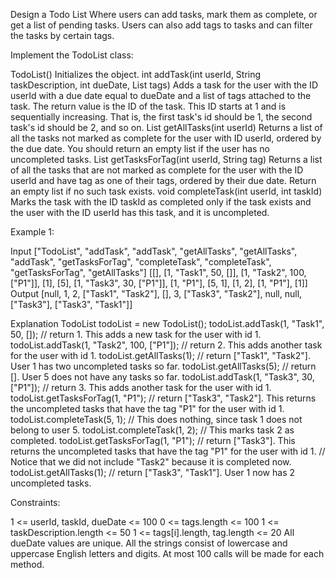 Design a Todo List Where users can add tasks, mark them as complete, or get a list of pending tasks. Users can also add tags to tasks and can filter the tasks by certain tags.

Implement the TodoList class:

TodoList() Initializes the object.
int addTask(int userId, String taskDescription, int dueDate, List<String> tags) Adds a task for the user with the ID userId with a due date equal to dueDate and a list of tags attached to the task. The return value is the ID of the task. This ID starts at 1 and is sequentially increasing. That is, the first task's id should be 1, the second task's id should be 2, and so on.
List<String> getAllTasks(int userId) Returns a list of all the tasks not marked as complete for the user with ID userId, ordered by the due date. You should return an empty list if the user has no uncompleted tasks.
List<String> getTasksForTag(int userId, String tag) Returns a list of all the tasks that are not marked as complete for the user with the ID userId and have tag as one of their tags, ordered by their due date. Return an empty list if no such task exists.
void completeTask(int userId, int taskId) Marks the task with the ID taskId as completed only if the task exists and the user with the ID userId has this task, and it is uncompleted.
 

Example 1:

Input
["TodoList", "addTask", "addTask", "getAllTasks", "getAllTasks", "addTask", "getTasksForTag", "completeTask", "completeTask", "getTasksForTag", "getAllTasks"]
[[], [1, "Task1", 50, []], [1, "Task2", 100, ["P1"]], [1], [5], [1, "Task3", 30, ["P1"]], [1, "P1"], [5, 1], [1, 2], [1, "P1"], [1]]
Output
[null, 1, 2, ["Task1", "Task2"], [], 3, ["Task3", "Task2"], null, null, ["Task3"], ["Task3", "Task1"]]

Explanation
TodoList todoList = new TodoList();
todoList.addTask(1, "Task1", 50, []); // return 1. This adds a new task for the user with id 1.
todoList.addTask(1, "Task2", 100, ["P1"]); // return 2. This adds another task for the user with id 1.
todoList.getAllTasks(1); // return ["Task1", "Task2"]. User 1 has two uncompleted tasks so far.
todoList.getAllTasks(5); // return []. User 5 does not have any tasks so far.
todoList.addTask(1, "Task3", 30, ["P1"]); // return 3. This adds another task for the user with id 1.
todoList.getTasksForTag(1, "P1"); // return ["Task3", "Task2"]. This returns the uncompleted tasks that have the tag "P1" for the user with id 1.
todoList.completeTask(5, 1); // This does nothing, since task 1 does not belong to user 5.
todoList.completeTask(1, 2); // This marks task 2 as completed.
todoList.getTasksForTag(1, "P1"); // return ["Task3"]. This returns the uncompleted tasks that have the tag "P1" for the user with id 1.
                                  // Notice that we did not include "Task2" because it is completed now.
todoList.getAllTasks(1); // return ["Task3", "Task1"]. User 1 now has 2 uncompleted tasks.

 

Constraints:

1 <= userId, taskId, dueDate <= 100
0 <= tags.length <= 100
1 <= taskDescription.length <= 50
1 <= tags[i].length, tag.length <= 20
All dueDate values are unique.
All the strings consist of lowercase and uppercase English letters and digits.
At most 100 calls will be made for each method.
